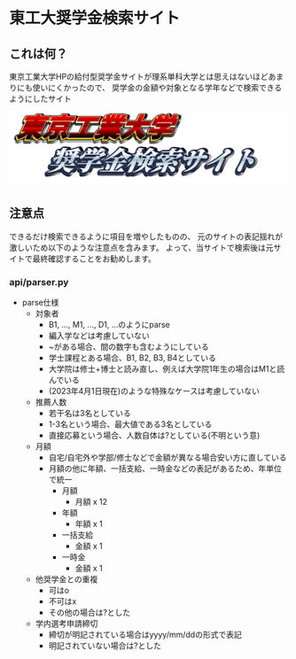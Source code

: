 # 東工大奨学金検索サイト
## これは何？
東京工業大学HPの給付型奨学金サイトが理系単科大学とは思えはないほどあまりにも使いにくかったので、
奨学金の金額や対象となる学年などで検索できるようにしたサイト

![symbol](TokyoTech_Scholar.png)

## 注意点
できるだけ検索できるように項目を増やしたものの、
元のサイトの表記揺れが激しいため以下のような注意点を含みます。
よって、当サイトで検索後は元サイトで最終確認することをお勧めします。

### api/parser.py
- parse仕様
    - 対象者
        - B1, ..., M1, ..., D1, ...のようにparse
        - 編入学などは考慮していない
        - ~がある場合、間の数字も含むようにしている
        - 学士課程とある場合、B1, B2, B3, B4としている
        - 大学院は修士+博士と読み直し、例えば大学院1年生の場合はM1と読んでいる
        - (2023年4月1日現在)のような特殊なケースは考慮していない
    - 推薦人数
        - 若干名は3名としている
        - 1-3名という場合、最大値である3名としている
        - 直接応募という場合、人数自体は?としている(不明という意)
    - 月額
        - 自宅/自宅外や学部/修士などで金額が異なる場合安い方に直している
        - 月額の他に年額、一括支給、一時金などの表記があるため、年単位で統一
            - 月額
                - 月額 x 12
            - 年額
                - 年額 x 1
            - 一括支給
                - 金額 x 1
            - 一時金
                - 金額 x 1
    - 他奨学金との重複
        - 可はo
        - 不可はx
        - その他の場合は?とした
    - 学内選考申請締切
        - 締切が明記されている場合はyyyy/mm/ddの形式で表記
        - 明記されていない場合は?とした

